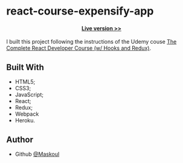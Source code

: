 # react-course-expensify-app

<h4 align="center"><a href="https://aqueous-harbor-36724.herokuapp.com/">Live version >></a></h4>

I built this project following the instructions of the Udemy couse [The Complete React Developer Course (w/ Hooks and Redux)](https://www.udemy.com/course/react-2nd-edition).

## Built With

- HTML5;
- CSS3;
- JavaScript;
- React;
- Redux;
- Webpack
- Heroku.

## Author

- Github [@Maskoul](https://github.com/maskoul-mohamed)

